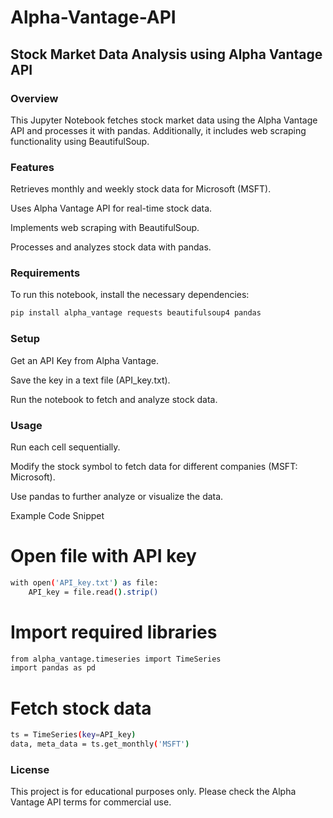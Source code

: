 # Alpha-Vantage-API
## Stock Market Data Analysis using Alpha Vantage API
### Overview

This Jupyter Notebook fetches stock market data using the Alpha Vantage API and processes it with pandas. Additionally, it includes web scraping functionality using BeautifulSoup.

### Features

Retrieves monthly and weekly stock data for Microsoft (MSFT).

Uses Alpha Vantage API for real-time stock data.

Implements web scraping with BeautifulSoup.

Processes and analyzes stock data with pandas.

### Requirements

To run this notebook, install the necessary dependencies:

```bash
pip install alpha_vantage requests beautifulsoup4 pandas
```


### Setup

Get an API Key from Alpha Vantage.

Save the key in a text file (API_key.txt).

Run the notebook to fetch and analyze stock data.

### Usage

Run each cell sequentially.

Modify the stock symbol to fetch data for different companies (MSFT: Microsoft).

Use pandas to further analyze or visualize the data.

Example Code Snippet

# Open file with API key
```bash
with open('API_key.txt') as file:
    API_key = file.read().strip()
```

# Import required libraries
```bash
from alpha_vantage.timeseries import TimeSeries
import pandas as pd
```

# Fetch stock data 
```bash
ts = TimeSeries(key=API_key)
data, meta_data = ts.get_monthly('MSFT')
```
### License

This project is for educational purposes only. Please check the Alpha Vantage API terms for commercial use.
